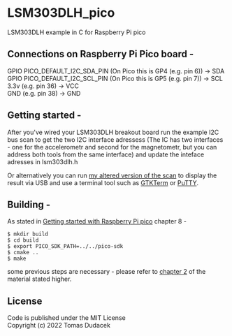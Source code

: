 # LSM303DLH_pico
LSM303DLH example in C for Raspberry Pi pico

## Connections on Raspberry Pi Pico board - 

GPIO PICO_DEFAULT_I2C_SDA_PIN (On Pico this is GP4 (e.g. pin 6)) -> SDA <br />
GPIO PICO_DEFAULT_I2C_SCL_PIN (On Pico this is GP5 (e.g. pin 7)) -> SCL <br />
3.3v (e.g. pin 36) -> VCC <br />
GND (e.g. pin 38)  -> GND <br />

## Getting started -

After you've wired your LSM303DLH breakout board run the example 
I2C bus scan to get the two I2C interface adressess
(The IC has two interfaces - one for the accelerometr and second for 
the magnetometr, but you can address both tools from the same interface)
and update the inteface adresses in lsm303dlh.h

Or alternatively you can run [my altered version of the scan](https://github.com/Dudycodes/i2c_bus_scan_usb_pico)
to display the result via USB and use a terminal tool such as [GTKTerm](https://sourceforge.net/projects/gtkterm/) or [PuTTY](https://www.putty.org/).

## Building - 

As stated in [Getting started with Raspberry Pi pico](https://datasheets.raspberrypi.com/pico/getting-started-with-pico.pdf#%5B%7B%22num%22%3A33%2C%22gen%22%3A0%7D%2C%7B%22name%22%3A%22XYZ%22%7D%2C115%2C841.89%2Cnull%5D)
chapter 8 - 

```
$ mkdir build
$ cd build
$ export PICO_SDK_PATH=../../pico-sdk
$ cmake ..
$ make
```
some previous steps are necessary - please refer to [chapter 2](https://datasheets.raspberrypi.com/pico/getting-started-with-pico.pdf#%5B%7B%22num%22%3A9%2C%22gen%22%3A0%7D%2C%7B%22name%22%3A%22XYZ%22%7D%2C115%2C841.89%2Cnull%5D)
of the material stated higher.

## License
Code is published under the MIT License <br />
Copyright (c) 2022 Tomas Dudacek


